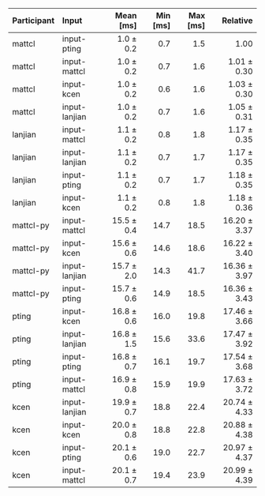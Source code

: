 | Participant | Input | Mean [ms] | Min [ms] | Max [ms] | Relative |
|:---|:---|---:|---:|---:|---:|
| mattcl | input-pting | 1.0 ± 0.2 | 0.7 | 1.5 | 1.00 |
| mattcl | input-mattcl | 1.0 ± 0.2 | 0.7 | 1.6 | 1.01 ± 0.30 |
| mattcl | input-kcen | 1.0 ± 0.2 | 0.6 | 1.6 | 1.03 ± 0.30 |
| mattcl | input-lanjian | 1.0 ± 0.2 | 0.7 | 1.6 | 1.05 ± 0.31 |
| lanjian | input-mattcl | 1.1 ± 0.2 | 0.8 | 1.8 | 1.17 ± 0.35 |
| lanjian | input-lanjian | 1.1 ± 0.2 | 0.7 | 1.7 | 1.17 ± 0.35 |
| lanjian | input-pting | 1.1 ± 0.2 | 0.7 | 1.7 | 1.18 ± 0.35 |
| lanjian | input-kcen | 1.1 ± 0.2 | 0.8 | 1.8 | 1.18 ± 0.36 |
| mattcl-py | input-mattcl | 15.5 ± 0.4 | 14.7 | 18.5 | 16.20 ± 3.37 |
| mattcl-py | input-kcen | 15.6 ± 0.6 | 14.6 | 18.6 | 16.22 ± 3.40 |
| mattcl-py | input-lanjian | 15.7 ± 2.0 | 14.3 | 41.7 | 16.36 ± 3.97 |
| mattcl-py | input-pting | 15.7 ± 0.6 | 14.9 | 18.5 | 16.36 ± 3.43 |
| pting | input-kcen | 16.8 ± 0.6 | 16.0 | 19.8 | 17.46 ± 3.66 |
| pting | input-lanjian | 16.8 ± 1.5 | 15.6 | 33.6 | 17.47 ± 3.92 |
| pting | input-pting | 16.8 ± 0.7 | 16.1 | 19.7 | 17.54 ± 3.68 |
| pting | input-mattcl | 16.9 ± 0.8 | 15.9 | 19.9 | 17.63 ± 3.72 |
| kcen | input-lanjian | 19.9 ± 0.7 | 18.8 | 22.4 | 20.74 ± 4.33 |
| kcen | input-kcen | 20.0 ± 0.8 | 18.8 | 22.8 | 20.88 ± 4.38 |
| kcen | input-pting | 20.1 ± 0.6 | 19.0 | 22.7 | 20.97 ± 4.37 |
| kcen | input-mattcl | 20.1 ± 0.7 | 19.4 | 23.9 | 20.99 ± 4.39 |
